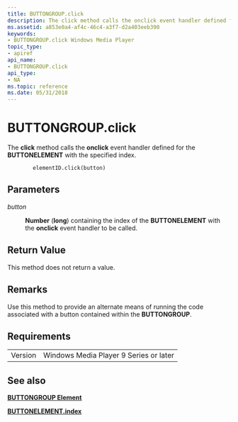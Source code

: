 ```yaml
---
title: BUTTONGROUP.click
description: The click method calls the onclick event handler defined for the BUTTONELEMENT with the specified index.
ms.assetid: a853e0a4-af4c-46c4-a3f7-d2a403eeb390
keywords:
- BUTTONGROUP.click Windows Media Player
topic_type:
- apiref
api_name:
- BUTTONGROUP.click
api_type:
- NA
ms.topic: reference
ms.date: 05/31/2018
---
```


# BUTTONGROUP.click

The **click** method calls the **onclick** event handler defined for the **BUTTONELEMENT** with the specified index.

``` syntax
        elementID.click(button)
```

## Parameters

<dl> <dt>

<span id="button"></span><span id="BUTTON"></span>*button*
</dt> <dd>

**Number** (**long**) containing the index of the **BUTTONELEMENT** with the **onclick** event handler to be called.

</dd> </dl>

## Return Value

This method does not return a value.

## Remarks

Use this method to provide an alternate means of running the code associated with a button contained within the **BUTTONGROUP**.

## Requirements



|                    |                                                   |
|--------------------|---------------------------------------------------|
| Version<br/> | Windows Media Player 9 Series or later<br/> |



## See also

<dl> <dt>

[**BUTTONGROUP Element**](buttongroup-element.md)
</dt> <dt>

[**BUTTONELEMENT.index**](buttonelement-index.md)
</dt> </dl>

 

 





